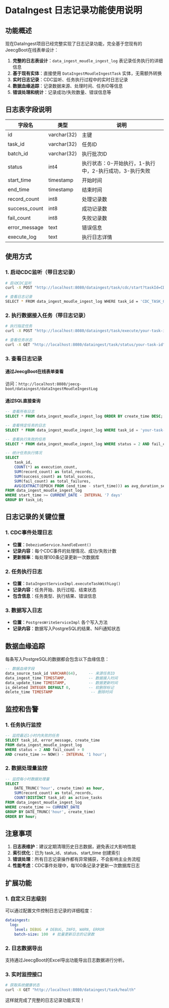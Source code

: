 # DataIngest 日志记录功能使用说明

## 功能概述

现在DataIngest项目已经完整实现了日志记录功能，完全基于您现有的JeecgBoot在线表单设计：

1. **完整的日志表设计**：`data_ingest_moudle_ingest_log` 表记录任务执行的详细信息
2. **基于现有实体**：直接使用 `DataIngestMoudleIngestTask` 实体，无需额外转换
3. **实时日志记录**：CDC监听、任务执行过程中的实时日志记录
4. **数据血缘追踪**：记录数据来源、处理时间、任务ID等信息
5. **错误处理和统计**：记录成功/失败数量、错误信息等

## 日志表字段说明

| 字段名 | 类型 | 说明 |
|--------|------|------|
| id | varchar(32) | 主键 |
| task_id | varchar(32) | 任务ID |
| batch_id | varchar(32) | 执行批次ID |
| status | int4 | 执行状态：0-开始执行，1-执行中，2-执行成功，3-执行失败 |
| start_time | timestamp | 开始时间 |
| end_time | timestamp | 结束时间 |
| record_count | int8 | 处理记录数 |
| success_count | int8 | 成功记录数 |
| fail_count | int8 | 失败记录数 |
| error_message | text | 错误信息 |
| execute_log | text | 执行日志详情 |

## 使用方式

### 1. 启动CDC监听（带日志记录）

```bash
# 启动CDC监听
curl -X POST "http://localhost:8080/dataingest/task/cdc/start?taskId=CDC_TASK_001"

# 查看日志记录
SELECT * FROM data_ingest_moudle_ingest_log WHERE task_id = 'CDC_TASK_001';
```

### 2. 执行数据接入任务（带日志记录）

```bash
# 执行指定任务
curl -X POST "http://localhost:8080/dataingest/task/execute/your-task-id"

# 查看任务状态
curl -X GET "http://localhost:8080/dataingest/task/status/your-task-id"
```

### 3. 查看日志记录

#### 通过JeecgBoot在线表单查看
访问：`http://localhost:8080/jeecg-boot/dataingest/dataIngestMoudleIngestLog`

#### 通过SQL直接查询
```sql
-- 查看所有日志
SELECT * FROM data_ingest_moudle_ingest_log ORDER BY create_time DESC;

-- 查看特定任务的日志
SELECT * FROM data_ingest_moudle_ingest_log WHERE task_id = 'your-task-id';

-- 查看执行失败的任务
SELECT * FROM data_ingest_moudle_ingest_log WHERE status = 2 AND fail_count > 0;

-- 统计任务执行情况
SELECT 
    task_id,
    COUNT(*) as execution_count,
    SUM(record_count) as total_records,
    SUM(success_count) as total_success,
    SUM(fail_count) as total_failures,
    AVG(EXTRACT(EPOCH FROM (end_time - start_time))) as avg_duration_seconds
FROM data_ingest_moudle_ingest_log 
WHERE start_time >= CURRENT_DATE - INTERVAL '7 days'
GROUP BY task_id;
```

## 日志记录的关键位置

### 1. CDC事件处理日志
- **位置**：`DebeziumService.handleEvent()`
- **记录内容**：每个CDC事件的处理情况、成功/失败计数
- **更新频率**：每处理100条记录更新一次数据库

### 2. 任务执行日志
- **位置**：`DataIngestServiceImpl.executeTaskWithLog()`
- **记录内容**：任务开始、执行过程、结束状态
- **包含信息**：任务类型、执行结果、错误信息

### 3. 数据写入日志
- **位置**：`PostgresWriteServiceImpl` 各个写入方法
- **记录内容**：数据写入PostgreSQL的结果、NiFi通知状态

## 数据血缘追踪

每条写入PostgreSQL的数据都会包含以下血缘信息：

```sql
-- 数据血缘字段
data_source_task_id VARCHAR(64),     -- 来源任务ID
data_ingest_time TIMESTAMP,          -- 数据接入时间  
data_update_time TIMESTAMP,          -- 数据更新时间
is_deleted INTEGER DEFAULT 0,        -- 软删除标记
delete_time TIMESTAMP                 -- 删除时间
```

## 监控和告警

### 1. 任务执行监控
```sql
-- 监控最近1小时内失败的任务
SELECT task_id, error_message, create_time 
FROM data_ingest_moudle_ingest_log 
WHERE status = 2 AND fail_count > 0 
AND create_time >= NOW() - INTERVAL '1 hour';
```

### 2. 数据处理量监控
```sql
-- 监控每小时数据处理量
SELECT 
    DATE_TRUNC('hour', create_time) as hour,
    SUM(record_count) as total_records,
    COUNT(DISTINCT task_id) as active_tasks
FROM data_ingest_moudle_ingest_log 
WHERE create_time >= CURRENT_DATE
GROUP BY DATE_TRUNC('hour', create_time)
ORDER BY hour;
```

## 注意事项

1. **日志表维护**：建议定期清理历史日志数据，避免表过大影响性能
2. **索引优化**：已为 task_id、status、start_time 创建索引
3. **错误处理**：所有日志记录操作都有异常捕获，不会影响主业务流程
4. **性能考虑**：CDC事件处理中，每100条记录才更新一次数据库日志

## 扩展功能

### 1. 自定义日志级别
可以通过配置文件控制日志记录的详细程度：

```yaml
dataingest:
  log:
    level: DEBUG  # DEBUG, INFO, WARN, ERROR
    batch-size: 100  # 批量更新日志的记录数
```

### 2. 日志数据导出
支持通过JeecgBoot的Excel导出功能导出日志数据进行分析。

### 3. 实时监控接口
```bash
# 获取系统健康状态
curl -X GET "http://localhost:8080/dataingest/task/health"
```

这样就完成了完整的日志记录功能实现！